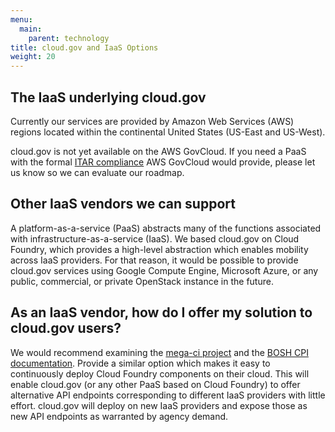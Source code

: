 ```yaml
---
menu:
  main:
    parent: technology
title: cloud.gov and IaaS Options
weight: 20
---
```


## The IaaS underlying cloud.gov

Currently our services are provided by Amazon Web Services (AWS) regions located within the continental United States (US-East and US-West).

cloud.gov is not yet available on the AWS GovCloud. If you need a PaaS with the formal [ITAR compliance](https://en.wikipedia.org/wiki/International_Traffic_in_Arms_Regulations) AWS GovCloud would provide, please let us know so we can evaluate our roadmap.

## Other IaaS vendors we can support

A platform-as-a-service (PaaS) abstracts many of the functions associated with infrastructure-as-a-service (IaaS). We based cloud.gov on Cloud Foundry, which provides a high-level abstraction which enables mobility across IaaS providers. For that reason, it would be possible to provide cloud.gov services using Google Compute Engine, Microsoft Azure, or any public, commercial, or private OpenStack instance in the future.

## As an IaaS vendor, how do I offer my solution to cloud.gov users?

We would recommend examining the [mega-ci project](https://github.com/cloudfoundry/mega-ci) and the [BOSH CPI documentation](https://bosh.io/docs/cpi-api-v1.html). Provide a similar option which makes it easy to continuously deploy Cloud Foundry components on their cloud. This will enable cloud.gov (or any other PaaS based on Cloud Foundry) to offer alternative API endpoints corresponding to different IaaS providers with little effort. cloud.gov will deploy on new IaaS providers and expose those as new API endpoints as warranted by agency demand.
